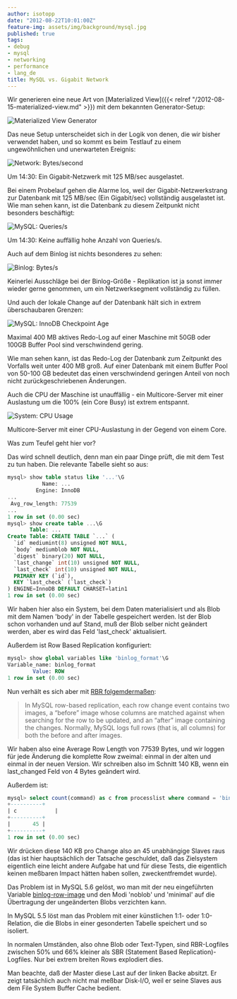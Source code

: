 ```yaml
---
author: isotopp
date: "2012-08-22T10:01:00Z"
feature-img: assets/img/background/mysql.jpg
published: true
tags:
- debug
- mysql
- networking
- performance
- lang_de
title: MySQL vs. Gigabit Network
---
```

Wir generieren eine neue Art von 
[Materialized View]({{< relref "/2012-08-15-materialized-view.md" >}})
mit dem bekannten Generator-Setup:

![Materialized View Generator](/uploads/queue.png)

Das neue Setup unterscheidet sich in der Logik von denen, die wir bisher
verwendet haben, und so kommt es beim Testlauf zu einem ungewöhnlichen und
unerwarteten Ereignis:

![Network: Bytes/second](/uploads/replication5-network.png)

Um 14:30: Ein Gigabit-Netzwerk mit 125 MB/sec ausgelastet.

Bei einem Probelauf gehen die Alarme los, weil der Gigabit-Netzwerkstrang
zur Datenbank mit 125 MB/sec (Ein Gigabit/sec) vollständig ausgelastet ist. 
Wie man sehen kann, ist die Datenbank zu diesem Zeitpunkt nicht besonders
beschäftigt:

![MySQL: Queries/s](/uploads/replication4-statement.png)

Um 14:30: Keine auffällig hohe Anzahl von Queries/s.

Auch auf dem Binlog ist nichts besonderes zu sehen:

![Binlog: Bytes/s](/uploads/replication3-binlog.png)

Keinerlei Ausschläge bei der Binlog-Größe - Replikation ist ja sonst immer
wieder gerne genommen, um ein Netzwerksegment vollständig zu füllen.

Und auch der lokale Change auf der Datenbank hält sich in extrem
überschaubaren Grenzen:

![MySQL: InnoDB Checkpoint Age](/uploads/replication2-checkpoint.png)

Maximal 400 MB aktives Redo-Log auf einer Maschine mit 50GB oder 100GB
Buffer Pool sind verschwindend gering.

Wie man sehen kann, ist das Redo-Log der Datenbank zum Zeitpunkt des
Vorfalls weit unter 400 MB groß.  Auf einer Datenbank mit einem Buffer Pool
von 50-100 GB bedeutet das einen verschwindend geringen Anteil von noch
nicht zurückgeschriebenen Änderungen.

Auch die CPU der Maschine ist unauffällig - ein Multicore-Server mit einer
Auslastung um die 100% (ein Core Busy) ist extrem entspannt.

![System: CPU Usage](/uploads/replication1-cpu.png)

Multicore-Server mit einer CPU-Auslastung in der Gegend von einem Core.

Was zum Teufel geht hier vor?

Das wird schnell deutlich, denn man ein paar Dinge prüft, die mit dem Test
zu tun haben.  Die relevante Tabelle sieht so aus:

```sql
mysql> show table status like '...'\G
           Name: ...
         Engine: InnoDB
...
 Avg_row_length: 77539
...
1 row in set (0.00 sec)
mysql> show create table ...\G
       Table: ...
Create Table: CREATE TABLE `...` (
  `id` mediumint(8) unsigned NOT NULL,
  `body` mediumblob NOT NULL,
  `digest` binary(20) NOT NULL,
  `last_change` int(10) unsigned NOT NULL,
  `last_check` int(10) unsigned NOT NULL,
  PRIMARY KEY (`id`),
  KEY `last_check` (`last_check`)
) ENGINE=InnoDB DEFAULT CHARSET=latin1
1 row in set (0.00 sec)
```


Wir haben hier also ein System, bei dem Daten materialisiert und als Blob
mit dem Namen 'body' in der Tabelle gespeichert werden.  Ist der Blob schon
vorhanden und auf Stand, muß der Blob selber nicht geändert werden, aber es
wird das Feld 'last_check' aktualisiert.

Außerdem ist Row Based Replication konfiguriert: 

```sql
mysql> show global variables like 'binlog_format'\G
Variable_name: binlog_format
        Value: ROW
1 row in set (0.00 sec)
```


Nun verhält es sich aber mit 
[RBR folgemdermaßen](http://dev.mysql.com/doc/refman/5.6/en/replication-options-binary-log.html#sysvar_binlog_row_image):

>In MySQL row-based replication, each row change event contains two images,
> a “before” image whose columns are matched against when searching for the
> row to be updated, and an “after” image containing the changes.  Normally,
> MySQL logs full rows (that is, all columns) for both the before and after
> images.

Wir haben also eine Average Row Length von 77539 Bytes, und wir loggen für
jede Änderung die komplette Row zweimal: einmal in der alten und einmal in
der neuen Version.  Wir schreiben also im Schnitt 140 KB, wenn ein
last_changed Feld von 4 Bytes geändert wird.

Außerdem ist: 

```sql
mysql> select count(command) as c from processlist where command = 'binlog dump';
+----------+
| c            |
+----------+
|       45 |
+----------+
1 row in set (0.00 sec)
```

Wir drücken diese 140 KB pro Change also an 45 unabhängige Slaves raus (das
ist hier hauptsächlich der Tatsache geschuldet, daß das Zielsystem
eigentlich eine leicht andere Aufgabe hat und für diese Tests, die
eigentlich keinen meßbaren Impact hätten haben sollen, zweckentfremdet
wurde).

Das Problem ist in MySQL 5.6 gelöst, wo man mit der neu eingeführten
Variable 
[binlog-row-image](http://dev.mysql.com/doc/refman/5.6/en/replication-options-binary-log.html#sysvar_binlog_row_image)
und den Modi 'noblob' und 'minimal' auf die Übertragung der ungeänderten
Blobs verzichten kann.

In MySQL 5.5 löst man das Problem mit einer künstlichen 1:1- oder
1:0-Relation, die die Blobs in einer gesonderten Tabelle speichert und so
isoliert.

In normalen Umständen, also ohne Blob oder Text-Typen, sind RBR-Logfiles
zwischen 50% und 66% kleiner als SBR (Statement Based Replication)-Logfiles. 
Nur bei extrem breiten Rows explodiert dies.

Man beachte, daß der Master diese Last auf der linken Backe absitzt.  Er
zeigt tatsächlich auch nicht mal meßbar Disk-I/O, weil er seine Slaves aus
dem File System Buffer Cache bedient.
